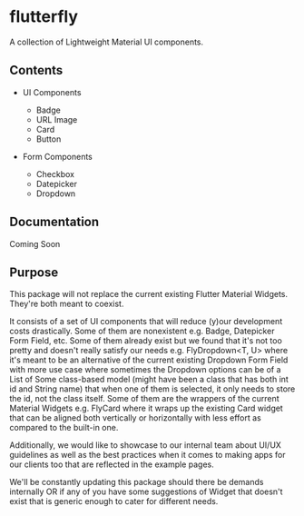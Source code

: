 # flutterfly

A collection of Lightweight Material UI components.

## Contents

- UI Components
    - Badge
    - URL Image
    - Card
    - Button

- Form Components
    - Checkbox
    - Datepicker
    - Dropdown

## Documentation

Coming Soon

## Purpose

This package will not replace the current existing Flutter Material Widgets. They're both meant to coexist.

It consists of a set of UI components that will reduce (y)our development costs drastically. Some of them are nonexistent e.g. Badge, Datepicker Form Field, etc. 
Some of them already exist but we found that it's not too pretty and doesn't really satisfy our needs e.g. FlyDropdown<T, U> where it's meant to be an alternative of the current existing Dropdown Form Field with more use case where sometimes the Dropdown options can be of a List of Some class-based model (might have been a class that has both int id and String name) that when one of them is selected, it only needs to store the id, not the class itself.
Some of them are the wrappers of the current Material Widgets e.g. FlyCard where it wraps up the existing Card widget that can be aligned both vertically or horizontally with less effort as compared to the built-in one.

Additionally, we would like to showcase to our internal team about UI/UX guidelines as well as the best practices when it comes to making apps for our clients too that are reflected in the example pages.

We'll be constantly updating this package should there be demands internally OR if any of you have some suggestions of Widget that doesn't exist that is generic enough to cater for different needs.
